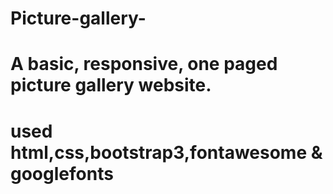 # Picture-gallery-
# A basic, responsive, one paged picture gallery website.
# used html,css,bootstrap3,fontawesome & googlefonts



